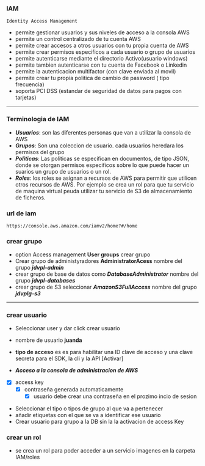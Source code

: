 ### IAM
`Identity Access Management`

* permite gestionar usuarios y sus niveles de acceso a la consola AWS
* permite un control centralizado de tu cuenta AWS
* permite crear accesos a otros usuarios con tu propia cuenta de AWS
* permite crear permisos especificos a cada usuario o grupo de usuarios
* permite autenticarse mediante el directorio Activo(usuario windows)
* permite tambien autenticarse con tu cuenta de Facebook o Linkedin
* permite la autenticacion multifactor (con clave enviada al movil)
* permite crear tu propia politica de cambio de password ( tipo frecuencia)
* soporta PCI DSS (estandar de seguridad de datos para pagos con tarjetas)

---
### Terminologia de IAM

* ***Usuarios***: son las diferentes personas que van a utilizar la consola de AWS
* ***Grupos***: Son una coleccion de usuario. cada usuarios heredara los permisos del grupo
* ***Politicas***: Las politicas se especifican en documentos, de tipo JSON, donde se otorgan permisos especificos sobre lo que puede hacer un suarios un grupo de usuarios o un rol.
* ***Roles***: los roles se asignan a recursos de AWS para permitir que utilicen otros recursos de AWS. Por ejemplo se crea un rol para que tu servicio de maquina virtual peuda utilizar tu servicio de S3 de almacenamiento de ficheros.



### url de iam

`https://console.aws.amazon.com/iamv2/home?#/home`


### crear grupo

* option Access management ****User groups**** crear grupo
* Crear grupo de administyradores **AdministratorAcess** nombre del grupo ***jdvpl-admin***
* crear grupo de base de datos como ***DatabaseAdministrator*** nombre del grupo ***jdvpl-databases***
* crear grupo de S3 seleccionar ***AmazonS3FullAccess*** nombre del grupo  ***jdvplg-s3***

---

### crear usuario

* Seleccionar user y dar click crear usuario
* nombre de usuario ****juanda****
* **tipo de acceso** es es para habilitar una ID clave de acceso y una clave secreta para el SDK, la cli y la API [Activar]

* ***Acceso a la consola de administracion de AWS***
 * [x] access key
    * [x] contraseña generada automaticamente
        * [x] usuario debe crear una contraseña en el prozimo incio de sesion
* Seleccionar el tipo o tipos de grupo al que va a pertenecer
* añadir etiquetas con el que se va a identificar ese usuario
* Crear usuario para grupo a la DB sin la la activacion de access Key

### crear un rol

* se crea un rol para poder acceder a un servicio imagenes en la carpeta IAM/roles

